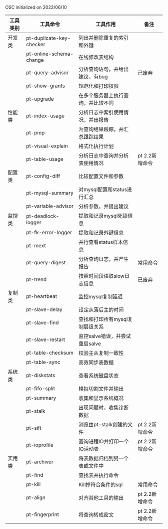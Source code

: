 OSC initialized on 2022/06/10





| 工具类别 | 工具命令                 | 工具作用                           | 备注           |
| -------- | ------------------------ | ---------------------------------- | -------------- |
| 开发类   | pt-duplicate-key-checker | 列出并删除重复的索引和外键         |                |
|          | pt-online-schema-change  | 在线修改表结构                     |                |
|          | pt-query-advisor         | 分析查询语句，并给出建议，有bug    | 已废弃         |
|          | pt-show-grants           | 规范化和打印权限                   |                |
|          | pt-upgrade               | 在多个服务器上执行查询，并比较不同 |                |
| 性能类   | pt-index-usage           | 分析日志中索引使用情况，并出报告   |                |
|          | pt-pmp                   | 为查询结果跟踪，并汇总跟踪结果     |                |
|          | pt-visual-explain        | 格式化执行计划                     |                |
|          | pt-table-usage           | 分析日志中查询并分析表使用情况     | pt 2.2新增命令 |
| 配置类   | pt-config-diff           | 比较配置文件和参数                 |                |
|          | pt-mysql-summary         | 对mysql配置和status进行汇总        |                |
|          | pt-variable-advisor      | 分析参数，并提出建议               |                |
| 监控类   | pt-deadlock-logger       | 提取和记录mysql死锁信息            |                |
|          | pt-fk-error-logger       | 提取和记录外键信息                 |                |
|          | pt-mext                  | 并行查看status样本信息             |                |
|          | pt-query-digest          | 分析查询日志，并产生报告           | 常用命令       |
|          | pt-trend                 | 按照时间段读取slow日志信息         | 已废弃         |
| 复制类   | pt-heartbeat             | 监控mysql复制延迟                  |                |
|          | pt-slave-delay           | 设定从落后主的时间                 |                |
|          | pt-slave-find            | 查找和打印所有mysql复制层级关系    |                |
|          | pt-slave-restart         | 监控salve错误，并尝试重启salve     |                |
|          | pt-table-checksum        | 校验主从复制一致性                 |                |
|          | pt-table-sync            | 高效同步表数据                     |                |
| 系统类   | pt-diskstats             | 查看系统磁盘状态                   |                |
|          | pt-fifo-split            | 模拟切割文件并输出                 |                |
|          | pt-summary               | 收集和显示系统概况                 |                |
|          | pt-stalk                 | 出现问题时，收集诊断数据           |                |
|          | pt-sift                  | 浏览由pt-stalk创建的文件           | pt 2.2新增命令 |
|          | pt-ioprofile             | 查询进程IO并打印一个IO活动表       | pt 2.2新增命令 |
| 实用类   | pt-archiver              | 将表数据归档到另一个表或文件中     |                |
|          | pt-find                  | 查找表并执行命令                   |                |
|          | pt-kill                  | Kill掉符合条件的sql                | 常用命令       |
|          | pt-align                 | 对齐其他工具的输出                 | pt 2.2新增命令 |
|          | pt-fingerprint           | 将查询转成密文                     | pt 2.2新增命令 |